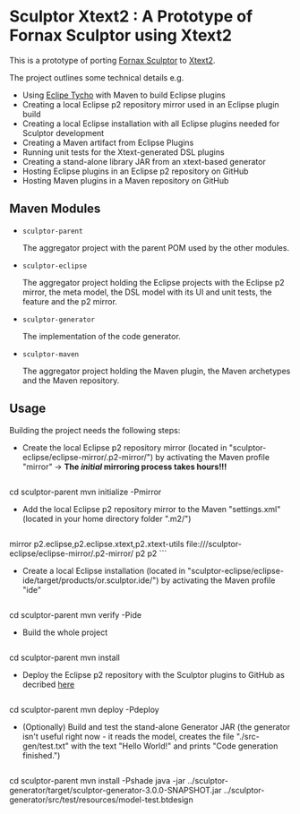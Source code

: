 Sculptor Xtext2 : A Prototype of Fornax Sculptor using Xtext2 
========================================================
This is a prototype of porting [Fornax Sculptor](https://sites.google.com/site/fornaxsculptor/) to [Xtext2](http://www.eclipse.org/Xtext/).

The project outlines some technical details e.g.

* Using [Eclipe Tycho](http://www.eclipse.org/tycho/) with Maven to build Eclipse plugins
* Creating a local Eclipse p2 repository mirror used in an Eclipse plugin build
* Creating a local Eclipse installation with all Eclipse plugins needed for Sculptor development
* Creating a Maven artifact from Eclipse Plugins
* Running unit tests for the Xtext-generated DSL plugins
* Creating a stand-alone library JAR from an xtext-based generator
* Hosting Eclipse plugins in an Eclipse p2 repository on GitHub  
* Hosting Maven plugins in a Maven repository on GitHub  


Maven Modules
---------------

* `sculptor-parent`

  The aggregator project with the parent POM used by the other modules.

* `sculptor-eclipse`

  The aggregator project holding the Eclipse projects with the Eclipse p2 mirror, the meta model, the DSL model with its UI and unit tests, the feature and the p2 mirror.

* `sculptor-generator`

  The implementation of the code generator.

* `sculptor-maven`

  The aggregator project holding the Maven plugin, the Maven archetypes and the Maven repository.


Usage
-----------

Building the project needs the following steps:

* Create the local Eclipse p2 repository mirror (located in "sculptor-eclipse/eclipse-mirror/.p2-mirror/") by activating the Maven profile "mirror" -> **The *initial* mirroring process takes hours!!!**

  <pre>
cd sculptor-parent
mvn initialize -Pmirror
  </pre>

* Add the local Eclipse p2 repository mirror to the Maven "settings.xml" (located in your home directory folder ".m2/")

  ```xml
<mirrors>
    <mirror>
        <!--This sends request to p2 repositories to local mirror -->
        <id>mirror</id>
        <mirrorOf>p2.eclipse,p2.eclipse.xtext,p2.xtext-utils</mirrorOf>
        <url>file://<location of project>/sculptor-eclipse/eclipse-mirror/.p2-mirror/</url>
        <layout>p2</layout>
        <mirrorOfLayouts>p2</mirrorOfLayouts>
    </mirror>
</mirrors>
  ```

* Create a local Eclipse installation (located in "sculptor-eclipse/eclipse-ide/target/products/or.sculptor.ide/<platform>") by activating the Maven profile "ide"

  <pre>
cd sculptor-parent
mvn verify -Pide
  </pre>

* Build the whole project

  <pre>
cd sculptor-parent
mvn install
  </pre>

* Deploy the Eclipse p2 repository with the Sculptor plugins to GitHub as decribed [here](http://stackoverflow.com/questions/14013644/hosting-a-maven-repository-on-github/)

  <pre>
cd sculptor-parent
mvn deploy -Pdeploy
  </pre>

* (Optionally) Build and test the stand-alone Generator JAR (the generator isn't useful right now - it reads the model, creates the file "./src-gen/test.txt" with the text "Hello World!" and prints "Code generation finished.")

  <pre>
cd sculptor-parent
mvn install -Pshade
java -jar ../sculptor-generator/target/sculptor-generator-3.0.0-SNAPSHOT.jar ../sculptor-generator/src/test/resources/model-test.btdesign
  </pre>
